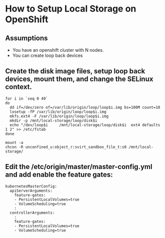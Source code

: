 # How to Setup Local Storage on OpenShift
## Assumptions
- You have an openshift cluster with N nodes.
- You can create loop back devices

## Create the disk image files, setup loop back devices, mount them, and change the SELinux context.

```
for i in `seq 0 49`
do
  dd if=/dev/zero of=/var/lib/origin/loop/loop$i.img bs=100M count=10
  losetup -fP /var/lib/origin/loop/loop$i.img
  mkfs.ext4 -F /var/lib/origin/loop/loop$i.img 
  mkdir -p /mnt/local-storage/loop/disk$i
  echo "/dev/loop$i     /mnt/local-storage/loop/disk$i  ext4 defaults 1 2" >> /etc/fstab
done

mount -a
chcon -R unconfined_u:object_r:svirt_sandbox_file_t:s0 /mnt/local-storage/
```

## Edit the /etc/origin/master/master-config.yml and add enable the feature gates:

```
kubernetesMasterConfig:
  apiServerArguments:
    feature-gates:
    - PersistentLocalVolumes=true
    - VolumeScheduling=true
    :
  controllerArguments:
    :
    feature-gates:
    - PersistentLocalVolumes=true
    - VolumeScheduling=true
    
```

## 
